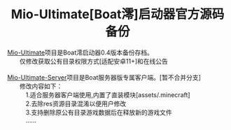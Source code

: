 <h1 align="center">Mio-Ultimate[Boat澪]启动器官方源码备份</h1>

<div>
    <div>
        <a href="https://github.com/root-S7/Mio-Ultimate">Mio-Ultimate</a>项目是Boat澪启动器0.4版本备份存档。
        <div>&emsp;&emsp;仅修改获取公有目录权限方式[适配安卓11+]和在线公告</div
    </div>
    <br>
    <div>
        <a href="https://github.com/root-S7/Mio-Ultimate-Server">Mio-Ultimate-Server</a>项目是Boat服务器版专属客户端。[暂不合并分支]
        <div>&emsp;&emsp;修改内容如下：</div>
        <div>&emsp;&emsp;&emsp;1.适合服务器客户端使用,内置了直装模块[assets/.minecraft]</div>
        <div>&emsp;&emsp;&emsp;2.去除res资源目录混淆以便用户修改</div>
        <div>&emsp;&emsp;&emsp;3.支持删除原公有目录游戏数据后在释放新的游戏文件</div>
        <div>&emsp;&emsp;&emsp;......</div>
    </div>
</div>
